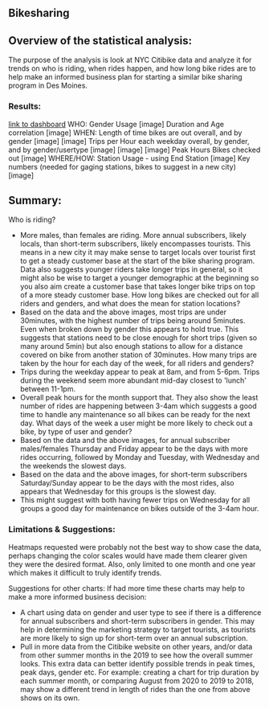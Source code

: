 ## Bikesharing

## Overview of the statistical analysis:

The purpose of the analysis is look at NYC Citibike data and analyze it for trends on who is riding, when rides happen, and how long bike rides are to help make an informed business plan for starting a similar bike sharing program in Des Moines.

### Results:
[link to dashboard](https://public.tableau.com/shared/KSNH2ZY9F?:display_count=n&:origin=viz_share_link "link to dashboard")
WHO:
Gender Usage
[image]
Duration and Age correlation
[image]
WHEN:
Length of time bikes are out overall, and by gender
[image]
[image]
Trips per Hour each weekday overall, by gender, and by gender/usertype
[image]
[image]
[image]
Peak Hours Bikes checked out
[image]
WHERE/HOW:
Station Usage - using End Station
[image]
Key numbers (needed for gaging stations, bikes to suggest in a new city)
[image]

## Summary:
Who is riding? 
- More males, than females are riding. More annual subscribers, likely locals, than short-term subscribers, likely encompasses tourists. This means in a new city it may make sense to target locals over tourist first to get a steady customer base at the start of the bike sharing program. Data also suggests younger riders take longer trips in general, so it might also be wise to target a younger demographic at the beginning so you also aim create a customer base that takes longer bike trips on top of a more steady customer base.
How long bikes are checked out for all riders and genders, and what does the mean for station locations?
- Based on the data and the above images, most trips are under 30minutes, with the highest number of trips being around 5minutes. Even when broken down by gender this appears to hold true. This suggests that stations need to be close enough for short trips (given so many around 5min) but also enough stations to allow for a distance covered on bike from another station of 30minutes.
How many trips are taken by the hour for each day of the week, for all riders and genders?
- Trips during the weekday appear to peak at 8am, and from 5-6pm. Trips during the weekend seem more abundant mid-day closest to 'lunch' between 11-1pm.
- Overall peak hours for the month support that. They also show the least number of rides are happening between 3-4am which suggests a good time to handle any maintenance so all bikes can be ready for the next day.
What days of the week a user might be more likely to check out a bike, by type of user and gender?
- Based on the data and the above images, for annual subscriber males/females Thursday and Friday appear to be the days with more rides occurring, followed by Monday and Tuesday, with Wednesday and the weekends the slowest days.
- Based on the data and the above images, for short-term subscribers Saturday/Sunday appear to be the days with the most rides, also appears that Wednesday for this groups is the slowest day.
- This might suggest with both having fewer trips on Wednesday for all groups a good day for maintenance on bikes outside of the 3-4am hour.

### Limitations & Suggestions:
Heatmaps requested were probably not the best way to show case the data, perhaps changing the color scales would have made them clearer given they were the desired format. Also, only limited to one month and one year which makes it difficult to truly identify trends.

Suggestions for other charts:
If had more time these charts may help to make a more informed business decision:
- A chart using data on gender and user type to see if there is a difference for annual subscribers and short-term subscribers in gender. This may help in determining the marketing strategy to target tourists, as tourists are more likely to sign up for short-term over an annual subscription.
- Pull in more data from the Citibike website on other years, and/or data from other summer months in the 2019 to see how the overall summer looks. This extra data can better identify possible trends in peak times, peak days, gender etc. For example: creating a chart for trip duration by each summer month, or comparing August from 2020 to 2019 to 2018, may show a different trend in length of rides than the one from above shows on its own. 
